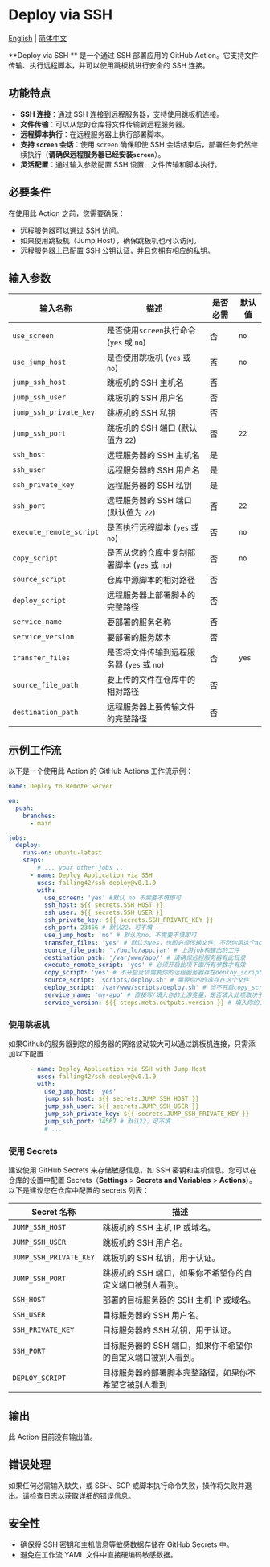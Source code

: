 # Deploy via SSH

 [English](README.md) | [简体中文](README.CN.md)

**Deploy via SSH ** 是一个通过 SSH 部署应用的 GitHub Action。它支持文件传输、执行远程脚本，并可以使用跳板机进行安全的 SSH 连接。

## 功能特点

- **SSH 连接**：通过 SSH 连接到远程服务器，支持使用跳板机连接。
- **文件传输**：可以从您的仓库将文件传输到远程服务器。
- **远程脚本执行**：在远程服务器上执行部署脚本。
- **支持 `screen` 会话**：使用 `screen` 确保即使 SSH 会话结束后，部署任务仍然继续执行（**请确保远程服务器已经安装`screen`**）。
- **灵活配置**：通过输入参数配置 SSH 设置、文件传输和脚本执行。

## 必要条件

在使用此 Action 之前，您需要确保：

- 远程服务器可以通过 SSH 访问。
- 如果使用跳板机（Jump Host），确保跳板机也可以访问。
- 远程服务器上已配置 SSH 公钥认证，并且您拥有相应的私钥。

## 输入参数

| 输入名称                | 描述                                         | 是否必需 | 默认值 |
| ----------------------- | -------------------------------------------- | -------- | ------ |
| `use_screen`            | 是否使用`screen`执行命令 (`yes` 或 `no`)     | 否       | `no`   |
| `use_jump_host`         | 是否使用跳板机 (`yes` 或 `no`)               | 否       | `no`   |
| `jump_ssh_host`         | 跳板机的 SSH 主机名                          | 否       |        |
| `jump_ssh_user`         | 跳板机的 SSH 用户名                          | 否       |        |
| `jump_ssh_private_key`  | 跳板机的 SSH 私钥                            | 否       |        |
| `jump_ssh_port`         | 跳板机的 SSH 端口 (默认值为 `22`)            | 否       | `22`   |
| `ssh_host`              | 远程服务器的 SSH 主机名                      | 是       |        |
| `ssh_user`              | 远程服务器的 SSH 用户名                      | 是       |        |
| `ssh_private_key`       | 远程服务器的 SSH 私钥                        | 是       |        |
| `ssh_port`              | 远程服务器的 SSH 端口 (默认值为 `22`)        | 否       | `22`   |
| `execute_remote_script` | 是否执行远程脚本 (`yes` 或 `no`)             | 否       | `no`   |
| `copy_script`           | 是否从您的仓库中复制部署脚本 (`yes` 或 `no`) | 否       | `no`   |
| `source_script`         | 仓库中源脚本的相对路径                       | 否       |        |
| `deploy_script`         | 远程服务器上部署脚本的完整路径               | 否       |        |
| `service_name`          | 要部署的服务名称                             | 否       |        |
| `service_version`       | 要部署的服务版本                             | 否       |        |
| `transfer_files`        | 是否将文件传输到远程服务器 (`yes` 或 `no`)   | 否       | `yes`  |
| `source_file_path`      | 要上传的文件在仓库中的相对路径               | 否       |        |
| `destination_path`      | 远程服务器上要传输文件的完整路径             | 否       |        |

## 示例工作流

以下是一个使用此 Action 的 GitHub Actions 工作流示例：

```yaml
name: Deploy to Remote Server

on:
  push:
    branches:
      - main

jobs:
  deploy:
    runs-on: ubuntu-latest
    steps:
		# ... your other jobs ...
      - name: Deploy Application via SSH
        uses: falling42/ssh-deploy@v0.1.0
        with:
          use_screen: 'yes' #默认 no 不需要不填即可
          ssh_host: ${{ secrets.SSH_HOST }}
          ssh_user: ${{ secrets.SSH_USER }}
          ssh_private_key: ${{ secrets.SSH_PRIVATE_KEY }}
          ssh_port: 23456 # 默认22，可不填
          use_jump_host: 'no' # 默认为no，不需要不填即可
          transfer_files: 'yes' # 默认为yes，也即必须传输文件，不然你用这个action干什么 :)
          source_file_path: './build/app.jar' # 上游job构建出的工件
          destination_path: '/var/www/app/' # 请确保远程服务器有此目录
          execute_remote_script: 'yes' # 必须开启此项下面所有参数才有效
          copy_script: 'yes' # 不开启此项需要你的远程服务器存在deploy_script文件
          source_script: 'scripts/deploy.sh' # 需要你的仓库存在这个文件
          deploy_script: '/var/www/scripts/deploy.sh' # 当不开启copy_script时请注意填入的文件需要存在，否则请注意每次运行action都会覆盖这个文件
          service_name: 'my-app' # 直接写/填入你的上游变量，是否填入此项取决于你的deploy.sh是否需要此参数
          service_version: ${{ steps.meta.outputs.version }} # 填入你的上游变量，是否填入此项取决于你的deploy.sh是否需要此参数
```

### 使用跳板机

如果Github的服务器到您的服务器的网络波动较大可以通过跳板机连接，只需添加以下配置：

```yaml
      - name: Deploy Application via SSH with Jump Host
        uses: falling42/ssh-deploy@v0.1.0
        with:
          use_jump_host: 'yes'
          jump_ssh_host: ${{ secrets.JUMP_SSH_HOST }}
          jump_ssh_user: ${{ secrets.JUMP_SSH_USER }}
          jump_ssh_private_key: ${{ secrets.JUMP_SSH_PRIVATE_KEY }}
          jump_ssh_port: 34567 # 默认22，可不填
          # ...
```

### 使用 Secrets

建议使用 GitHub Secrets 来存储敏感信息，如 SSH 密钥和主机信息。您可以在仓库的设置中配置 Secrets（**Settings** > **Secrets and Variables** > **Actions**）。以下是建议您在仓库中配置的 secrets 列表：

| Secret 名称            | 描述                                                         |
| ---------------------- | ------------------------------------------------------------ |
| `JUMP_SSH_HOST`        | 跳板机的 SSH 主机 IP 或域名。                                |
| `JUMP_SSH_USER`        | 跳板机的 SSH 用户名。                                        |
| `JUMP_SSH_PRIVATE_KEY` | 跳板机的 SSH 私钥，用于认证。                                |
| `JUMP_SSH_PORT`        | 跳板机的 SSH 端口，如果你不希望你的自定义端口被别人看到。    |
| `SSH_HOST`             | 部署的目标服务器的 SSH 主机 IP 或域名。                      |
| `SSH_USER`             | 目标服务器的 SSH 用户名。                                    |
| `SSH_PRIVATE_KEY`      | 目标服务器的 SSH 私钥，用于认证。                            |
| `SSH_PORT`             | 目标服务器的 SSH 端口，如果你不希望你的自定义端口被别人看到。 |
| `DEPLOY_SCRIPT`        | 目标服务器的部署脚本完整路径，如果你不希望它被别人看到       |

## 输出

此 Action 目前没有输出值。

## 错误处理

如果任何必需输入缺失，或 SSH、SCP 或脚本执行命令失败，操作将失败并退出。请检查日志以获取详细的错误信息。

## 安全性

- 确保将 SSH 密钥和主机信息等敏感数据存储在 GitHub Secrets 中。
- 避免在工作流 YAML 文件中直接硬编码敏感数据。
